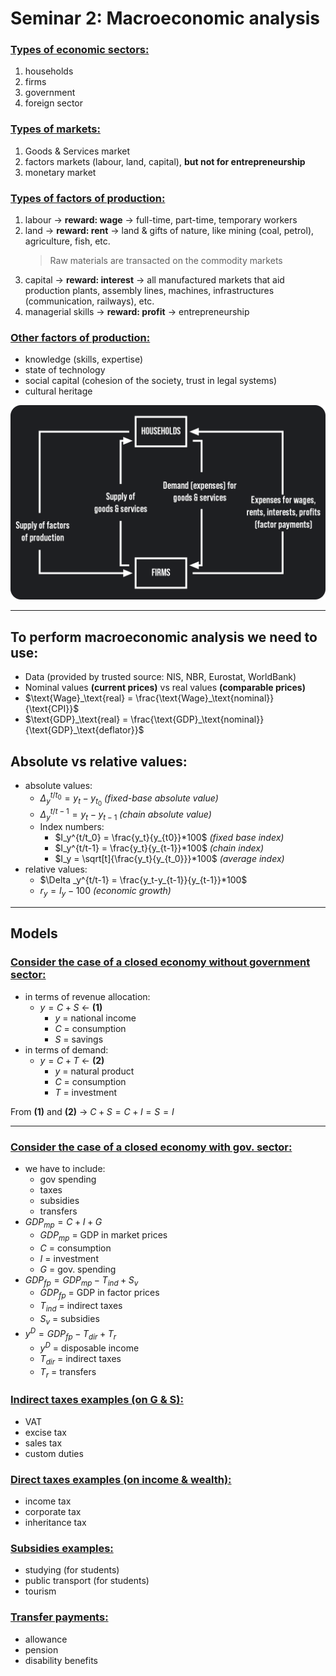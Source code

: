 # Seminar 2: Macroeconomic analysis

### <ins>Types of economic sectors:
1. households
2. firms
3. government
4. foreign sector

### <ins>Types of markets:
1. Goods & Services market
2. factors markets (labour, land, capital), **but not for entrepreneurship**
3. monetary market

### <ins>Types of factors of production:
1. labour &rarr; **reward: wage** &rarr; full-time, part-time, temporary workers
2. land &rarr; **reward: rent** &rarr; land & gifts of nature, like mining (coal, petrol), agriculture, fish, etc.
    > Raw materials are transacted on the commodity markets
3. capital &rarr; **reward: interest** &rarr; all manufactured markets that aid production plants, assembly lines, machines, infrastructures (communication, railways), etc.
4. managerial skills &rarr; **reward: profit** &rarr; entrepreneurship

### <ins>Other factors of production:
- knowledge (skills, expertise)
- state of technology
- social capital (cohesion of the society, trust in legal systems)
- cultural heritage

![](images/firms&households.png)

---

## To perform macroeconomic analysis we need to use:
- Data (provided by trusted source: NIS, NBR, Eurostat, WorldBank)
- Nominal values **(current prices)** vs real values **(comparable prices)**
- $\text{Wage}_\text{real} = \frac{\text{Wage}_\text{nominal}}{\text{CPI}}$
- $\text{GDP}_\text{real} = \frac{\text{GDP}_\text{nominal}}{\text{GDP}_\text{deflator}}$

## Absolute vs relative values:
- absolute values:
  - $\Delta _y^{t/t_0}= y_t-y_{t_0}$ *(fixed-base absolute value)*
  - $\Delta _y^{t/t-1}=y_t-y_{t-1}$ *(chain absolute value)*
  - Index numbers:
    - $I_y^{t/t_0} = \frac{y_t}{y_{t0}}*100$ *(fixed base index)*
    - $I_y^{t/t-1} = \frac{y_t}{y_{t-1}}*100$ *(chain index)*
    - $I_y = \sqrt[t]{\frac{y_t}{y_{t_0}}}*100$ *(average index)*
- relative values:
  - $\Delta _y^{t/t-1} = \frac{y_t-y_{t-1}}{y_{t-1}}*100$
  - $r_y = I_y - 100$ *(economic growth)*

---

## Models
### <ins>Consider the case of a closed economy without government sector:
- in terms of revenue allocation:
  - $y = C + S$ &larr; **(1)**
    - $y$ = national income
    - $C$ = consumption
    - $S$ = savings
- in terms of demand:
  - $y = C + T$ &larr; **(2)**
    - $y$ = natural product
    - $C$ = consumption
    - $T$ = investment

From **(1)** and **(2)** &rarr; $C + S = C + I =S = I$

---

### <ins>Consider the case of a closed economy with gov. sector:
- we have to include:
  - gov spending
  - taxes
  - subsidies
  - transfers
- $GDP_{mp} = C + I + G$
  - $GDP_{mp}$ = GDP in market prices
  - $C$ = consumption
  - $I$ = investment
  - $G$ = gov. spending
- $GDP_{fp} = GDP_{mp} - T_{ind} + S_v$
  - $GDP_{fp}$ = GDP in factor prices
  - $T_{ind}$ = indirect taxes
  - $S_v$ = subsidies
- $y^D = GDP_{fp} - T_{dir} + T_r$
  - $y^D$ = disposable income
  - $T_{dir}$ = indirect taxes
  - $T_r$ = transfers

### <ins>Indirect taxes examples (on G & S):
- VAT
- excise tax
- sales tax
- custom duties

### <ins>Direct taxes examples (on income & wealth):
  - income tax
  - corporate tax
  - inheritance tax

### <ins>Subsidies examples:
- studying (for students)
- public transport (for students)
- tourism

### <ins> Transfer payments:
- allowance
- pension
- disability benefits